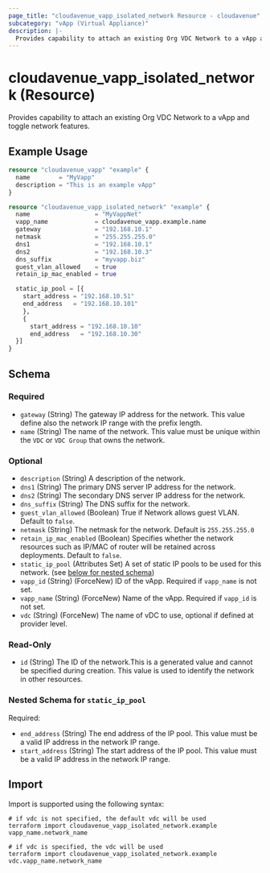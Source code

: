 ```yaml
---
page_title: "cloudavenue_vapp_isolated_network Resource - cloudavenue"
subcategory: "vApp (Virtual Appliance)"
description: |-
  Provides capability to attach an existing Org VDC Network to a vApp and toggle network features.
---
```


# cloudavenue_vapp_isolated_network (Resource)

Provides capability to attach an existing Org VDC Network to a vApp and toggle network features.

## Example Usage

```terraform
resource "cloudavenue_vapp" "example" {
  name        = "MyVapp"
  description = "This is an example vApp"
}

resource "cloudavenue_vapp_isolated_network" "example" {
  name                  = "MyVappNet"
  vapp_name             = cloudavenue_vapp.example.name
  gateway               = "192.168.10.1"
  netmask               = "255.255.255.0"
  dns1                  = "192.168.10.1"
  dns2                  = "192.168.10.3"
  dns_suffix            = "myvapp.biz"
  guest_vlan_allowed    = true
  retain_ip_mac_enabled = true

  static_ip_pool = [{
    start_address = "192.168.10.51"
    end_address   = "192.168.10.101"
    },
    {
      start_address = "192.168.10.10"
      end_address   = "192.168.10.30"
  }]
}
```

<!-- schema generated by tfplugindocs -->
## Schema

### Required

- `gateway` (String) The gateway IP address for the network. This value define also the network IP range with the prefix length.
- `name` (String) The name of the network. This value must be unique within the `VDC` or `VDC Group` that owns the network.

### Optional

- `description` (String) A description of the network.
- `dns1` (String) The primary DNS server IP address for the network.
- `dns2` (String) The secondary DNS server IP address for the network.
- `dns_suffix` (String) The DNS suffix for the network.
- `guest_vlan_allowed` (Boolean) True if Network allows guest VLAN. Default to `false`.
- `netmask` (String) The netmask for the network. Default is `255.255.255.0`
- `retain_ip_mac_enabled` (Boolean) Specifies whether the network resources such as IP/MAC of router will be retained across deployments. Default to `false`.
- `static_ip_pool` (Attributes Set) A set of static IP pools to be used for this network. (see [below for nested schema](#nestedatt--static_ip_pool))
- `vapp_id` (String) (ForceNew) ID of the vApp. Required if `vapp_name` is not set.
- `vapp_name` (String) (ForceNew) Name of the vApp. Required if `vapp_id` is not set.
- `vdc` (String) (ForceNew) The name of vDC to use, optional if defined at provider level.

### Read-Only

- `id` (String) The ID of the network.This is a generated value and cannot be specified during creation. This value is used to identify the network in other resources.

<a id="nestedatt--static_ip_pool"></a>
### Nested Schema for `static_ip_pool`

Required:

- `end_address` (String) The end address of the IP pool. This value must be a valid IP address in the network IP range.
- `start_address` (String) The start address of the IP pool. This value must be a valid IP address in the network IP range.

## Import

Import is supported using the following syntax:
```shell
# if vdc is not specified, the default vdc will be used
terraform import cloudavenue_vapp_isolated_network.example vapp_name.network_name

# if vdc is specified, the vdc will be used
terraform import cloudavenue_vapp_isolated_network.example vdc.vapp_name.network_name
```